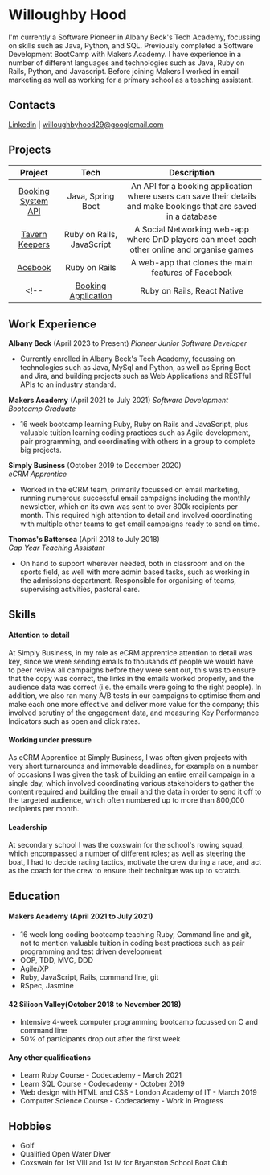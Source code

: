 # Willoughby Hood

I'm currently a Software Pioneer in Albany Beck's Tech Academy, focussing on skills such as Java, Python, and SQL. Previously completed a Software Development BootCamp with Makers Academy.
I have experience in a number of different languages and technologies such as Java, Ruby on Rails, Python, and Javascript. Before joining Makers I worked in email marketing as well as working for a primary school as a teaching assistant.

## Contacts

[Linkedin](https://www.linkedin.com/in/willoughbyhood/) | <willoughbyhood29@googlemail.com> 

## Projects

|     Project    |            Tech           |                                         Description                                         |
|:--------------:|:-------------------------:|:-------------------------------------------------------------------------------------------:|
| [Booking System API](https://github.com/Wh3g/haircut_booking.git) | Java, Spring Boot | An API for a booking application where users can save their details and make bookings that are saved in a database |
| [Tavern Keepers](https://github.com/jennybell/dnd-finder.git) | Ruby on Rails, JavaScript | A Social Networking web-app where DnD players can meet each other online and organise games |
|     [Acebook](https://github.com/Wh3g/Acebook-The-Wallies.git)    |       Ruby on Rails       |                     A web-app that clones the main features of Facebook                     |
<!-- | [Booking Application](https://github.com/Wh3g/booking_cal_web.git) | Ruby on Rails, React Native | (Work in progress) A booking system for a hairdressing business,  where customers can book appointments online, and the client can manage their calendar on a mobile app | -->

<!-- ![Willoughby Hood's GitHub stats](https://github-readme-stats-ruby-one.vercel.app/api?username=wh3g&show_icons=true&theme=radical) -->

## Work Experience

**Albany Beck** (April 2023 to Present)
_Pioneer Junior Software Developer_

- Currently enrolled in Albany Beck's Tech Academy, focussing on technologies such as Java, MySql and Python, as well as Spring Boot and Jira, and building projects such as Web Applications and RESTful APIs to an industry standard.

**Makers Academy** (April 2021 to July 2021)
_Software Development Bootcamp Graduate_

- 16 week bootcamp learning Ruby, Ruby on Rails and JavaScript, plus valuable tuition learning coding practices such as Agile development, pair programming, and coordinating with others in a group to complete big projects.

**Simply Business** (October 2019 to December 2020)  
_eCRM Apprentice_

- Worked in the eCRM team, primarily focussed on email marketing, running numerous successful email campaigns including the monthly newsletter, which on its own was sent to over 800k recipients per month. This required high attention to detail and involved coordinating with multiple other teams to get email campaigns ready to send on time.

**Thomas's Battersea** (April 2018 to July 2018)  
_Gap Year Teaching Assistant_

- On hand to support wherever needed, both in classroom and on the sports field, as well with more admin based tasks, such as working in the admissions department. Responsible for organising of teams, supervising activities, pastoral care.

## Skills

#### Attention to detail

At Simply Business, in my role as eCRM apprentice attention to detail was key, since we were sending emails to thousands of people we would have to peer review all campaigns before they were sent out, this was to ensure that the copy was correct, the links in the emails worked properly, and the audience data was correct (i.e. the emails were going to the right people). In addition, we also ran many A/B tests in our campaigns to optimise them and make each one more effective and deliver more value for the company; this involved scrutiny of the engagement data, and measuring Key Performance Indicators such as open and click rates.

#### Working under pressure

As eCRM Apprentice at Simply Business, I was often given projects with very short turnarounds and immovable deadlines, for example on a number of occasions I was given the task of building an entire email campaign in a single day, which involved coordinating various stakeholders to gather the content required and building the email and the data in order to send it off to the targeted audience, which often numbered up to more than 800,000 recipients per month.

#### Leadership

At secondary school I was the coxswain for the school's rowing squad, which encompassed a number of different roles; as well as steering the boat, I had to decide racing tactics, motivate the crew during a race, and act as the coach for the crew to ensure their technique was up to scratch.

## Education

#### Makers Academy (April 2021 to July 2021)

- 16 week long coding bootcamp teaching Ruby, Command line and git, not to mention valuable tuition in coding best practices such as pair programming and test driven development
- OOP, TDD, MVC, DDD
- Agile/XP
- Ruby, JavaScript, Rails, command line, git
- RSpec, Jasmine

#### 42 Silicon Valley(October 2018 to November 2018)

- Intensive 4-week computer programming bootcamp focussed on C and command line
- 50% of participants drop out after the first week

#### Any other qualifications

- Learn Ruby Course - Codecademy - March 2021
- Learn SQL Course - Codecademy - October 2019
- Web design with HTML and CSS - London Academy of IT - March 2019
- Computer Science Course - Codecademy - Work in Progress

## Hobbies

- Golf
- Qualified Open Water Diver
- Coxswain for 1st VIII and 1st IV for Bryanston School Boat Club
